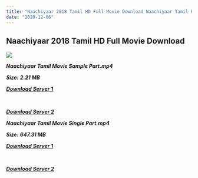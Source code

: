 ```yaml
---
title: "Naachiyaar 2018 Tamil HD Full Movie Download Naachiyaar Tamil HD Movie Download"
date: "2020-12-06"
---
```


## Naachiyaar 2018 Tamil HD Full Movie Download 

![](https://images.moviebuff.com/06eea07c-b785-4beb-9c15-efdfb775446a?w=1000)

**_Naachiyaar Tamil Movie Sample Part.mp4_**

**_Size:_** **_2.21 MB_**

**_[Download Server 1](http://p1.wetransfer.vip/files/Tamil{525e4ed8fa01f01a9103e1e2d0de788082fff3ddd3718eaf08f87fc8fd9b0ee6}20Movies/Tamil{525e4ed8fa01f01a9103e1e2d0de788082fff3ddd3718eaf08f87fc8fd9b0ee6}202018{525e4ed8fa01f01a9103e1e2d0de788082fff3ddd3718eaf08f87fc8fd9b0ee6}20Movies/Nadigaiyar{525e4ed8fa01f01a9103e1e2d0de788082fff3ddd3718eaf08f87fc8fd9b0ee6}20Thilagam{525e4ed8fa01f01a9103e1e2d0de788082fff3ddd3718eaf08f87fc8fd9b0ee6}20(2018)/Nadigaiyar{525e4ed8fa01f01a9103e1e2d0de788082fff3ddd3718eaf08f87fc8fd9b0ee6}20Thilagam{525e4ed8fa01f01a9103e1e2d0de788082fff3ddd3718eaf08f87fc8fd9b0ee6}20(2018){525e4ed8fa01f01a9103e1e2d0de788082fff3ddd3718eaf08f87fc8fd9b0ee6}20HDRip/Nadigaiyar{525e4ed8fa01f01a9103e1e2d0de788082fff3ddd3718eaf08f87fc8fd9b0ee6}20Thilagam{525e4ed8fa01f01a9103e1e2d0de788082fff3ddd3718eaf08f87fc8fd9b0ee6}20(2018){525e4ed8fa01f01a9103e1e2d0de788082fff3ddd3718eaf08f87fc8fd9b0ee6}20Sample{525e4ed8fa01f01a9103e1e2d0de788082fff3ddd3718eaf08f87fc8fd9b0ee6}20(640x360).mp4)_**

**_[  
](http://p1.wetransfer.vip/files/Tamil{525e4ed8fa01f01a9103e1e2d0de788082fff3ddd3718eaf08f87fc8fd9b0ee6}20Movies/Tamil{525e4ed8fa01f01a9103e1e2d0de788082fff3ddd3718eaf08f87fc8fd9b0ee6}202018{525e4ed8fa01f01a9103e1e2d0de788082fff3ddd3718eaf08f87fc8fd9b0ee6}20Movies/Nadigaiyar{525e4ed8fa01f01a9103e1e2d0de788082fff3ddd3718eaf08f87fc8fd9b0ee6}20Thilagam{525e4ed8fa01f01a9103e1e2d0de788082fff3ddd3718eaf08f87fc8fd9b0ee6}20(2018)/Nadigaiyar{525e4ed8fa01f01a9103e1e2d0de788082fff3ddd3718eaf08f87fc8fd9b0ee6}20Thilagam{525e4ed8fa01f01a9103e1e2d0de788082fff3ddd3718eaf08f87fc8fd9b0ee6}20(2018){525e4ed8fa01f01a9103e1e2d0de788082fff3ddd3718eaf08f87fc8fd9b0ee6}20HDRip/Nadigaiyar{525e4ed8fa01f01a9103e1e2d0de788082fff3ddd3718eaf08f87fc8fd9b0ee6}20Thilagam{525e4ed8fa01f01a9103e1e2d0de788082fff3ddd3718eaf08f87fc8fd9b0ee6}20(2018){525e4ed8fa01f01a9103e1e2d0de788082fff3ddd3718eaf08f87fc8fd9b0ee6}20Sample{525e4ed8fa01f01a9103e1e2d0de788082fff3ddd3718eaf08f87fc8fd9b0ee6}20(640x360).mp4)_**

**_[Download Server 2](http://p1.wetransfer.vip/files/Tamil{525e4ed8fa01f01a9103e1e2d0de788082fff3ddd3718eaf08f87fc8fd9b0ee6}20Movies/Tamil{525e4ed8fa01f01a9103e1e2d0de788082fff3ddd3718eaf08f87fc8fd9b0ee6}202018{525e4ed8fa01f01a9103e1e2d0de788082fff3ddd3718eaf08f87fc8fd9b0ee6}20Movies/Nadigaiyar{525e4ed8fa01f01a9103e1e2d0de788082fff3ddd3718eaf08f87fc8fd9b0ee6}20Thilagam{525e4ed8fa01f01a9103e1e2d0de788082fff3ddd3718eaf08f87fc8fd9b0ee6}20(2018)/Nadigaiyar{525e4ed8fa01f01a9103e1e2d0de788082fff3ddd3718eaf08f87fc8fd9b0ee6}20Thilagam{525e4ed8fa01f01a9103e1e2d0de788082fff3ddd3718eaf08f87fc8fd9b0ee6}20(2018){525e4ed8fa01f01a9103e1e2d0de788082fff3ddd3718eaf08f87fc8fd9b0ee6}20HDRip/Nadigaiyar{525e4ed8fa01f01a9103e1e2d0de788082fff3ddd3718eaf08f87fc8fd9b0ee6}20Thilagam{525e4ed8fa01f01a9103e1e2d0de788082fff3ddd3718eaf08f87fc8fd9b0ee6}20(2018){525e4ed8fa01f01a9103e1e2d0de788082fff3ddd3718eaf08f87fc8fd9b0ee6}20Sample{525e4ed8fa01f01a9103e1e2d0de788082fff3ddd3718eaf08f87fc8fd9b0ee6}20(640x360).mp4)_**

**_Naachiyaar Tamil Movie Single Part.mp4_**

**_Size:_** **_647.31 MB_**  

**_[Download Server 1](http://b3.wetransfer.vip/files/Tamil{525e4ed8fa01f01a9103e1e2d0de788082fff3ddd3718eaf08f87fc8fd9b0ee6}20Movies/Tamil{525e4ed8fa01f01a9103e1e2d0de788082fff3ddd3718eaf08f87fc8fd9b0ee6}202018{525e4ed8fa01f01a9103e1e2d0de788082fff3ddd3718eaf08f87fc8fd9b0ee6}20Movies/Nadigaiyar{525e4ed8fa01f01a9103e1e2d0de788082fff3ddd3718eaf08f87fc8fd9b0ee6}20Thilagam{525e4ed8fa01f01a9103e1e2d0de788082fff3ddd3718eaf08f87fc8fd9b0ee6}20(2018)/Nadigaiyar{525e4ed8fa01f01a9103e1e2d0de788082fff3ddd3718eaf08f87fc8fd9b0ee6}20Thilagam{525e4ed8fa01f01a9103e1e2d0de788082fff3ddd3718eaf08f87fc8fd9b0ee6}20(2018){525e4ed8fa01f01a9103e1e2d0de788082fff3ddd3718eaf08f87fc8fd9b0ee6}20HDRip/Nadigaiyar{525e4ed8fa01f01a9103e1e2d0de788082fff3ddd3718eaf08f87fc8fd9b0ee6}20Thilagam{525e4ed8fa01f01a9103e1e2d0de788082fff3ddd3718eaf08f87fc8fd9b0ee6}20(2018){525e4ed8fa01f01a9103e1e2d0de788082fff3ddd3718eaf08f87fc8fd9b0ee6}20Single{525e4ed8fa01f01a9103e1e2d0de788082fff3ddd3718eaf08f87fc8fd9b0ee6}20Part{525e4ed8fa01f01a9103e1e2d0de788082fff3ddd3718eaf08f87fc8fd9b0ee6}20(640x360).mp4)_**

**_[  
](http://b3.wetransfer.vip/files/Tamil{525e4ed8fa01f01a9103e1e2d0de788082fff3ddd3718eaf08f87fc8fd9b0ee6}20Movies/Tamil{525e4ed8fa01f01a9103e1e2d0de788082fff3ddd3718eaf08f87fc8fd9b0ee6}202018{525e4ed8fa01f01a9103e1e2d0de788082fff3ddd3718eaf08f87fc8fd9b0ee6}20Movies/Nadigaiyar{525e4ed8fa01f01a9103e1e2d0de788082fff3ddd3718eaf08f87fc8fd9b0ee6}20Thilagam{525e4ed8fa01f01a9103e1e2d0de788082fff3ddd3718eaf08f87fc8fd9b0ee6}20(2018)/Nadigaiyar{525e4ed8fa01f01a9103e1e2d0de788082fff3ddd3718eaf08f87fc8fd9b0ee6}20Thilagam{525e4ed8fa01f01a9103e1e2d0de788082fff3ddd3718eaf08f87fc8fd9b0ee6}20(2018){525e4ed8fa01f01a9103e1e2d0de788082fff3ddd3718eaf08f87fc8fd9b0ee6}20HDRip/Nadigaiyar{525e4ed8fa01f01a9103e1e2d0de788082fff3ddd3718eaf08f87fc8fd9b0ee6}20Thilagam{525e4ed8fa01f01a9103e1e2d0de788082fff3ddd3718eaf08f87fc8fd9b0ee6}20(2018){525e4ed8fa01f01a9103e1e2d0de788082fff3ddd3718eaf08f87fc8fd9b0ee6}20Single{525e4ed8fa01f01a9103e1e2d0de788082fff3ddd3718eaf08f87fc8fd9b0ee6}20Part{525e4ed8fa01f01a9103e1e2d0de788082fff3ddd3718eaf08f87fc8fd9b0ee6}20(640x360).mp4)_**

**_[Download Server 2](http://b3.wetransfer.vip/files/Tamil{525e4ed8fa01f01a9103e1e2d0de788082fff3ddd3718eaf08f87fc8fd9b0ee6}20Movies/Tamil{525e4ed8fa01f01a9103e1e2d0de788082fff3ddd3718eaf08f87fc8fd9b0ee6}202018{525e4ed8fa01f01a9103e1e2d0de788082fff3ddd3718eaf08f87fc8fd9b0ee6}20Movies/Nadigaiyar{525e4ed8fa01f01a9103e1e2d0de788082fff3ddd3718eaf08f87fc8fd9b0ee6}20Thilagam{525e4ed8fa01f01a9103e1e2d0de788082fff3ddd3718eaf08f87fc8fd9b0ee6}20(2018)/Nadigaiyar{525e4ed8fa01f01a9103e1e2d0de788082fff3ddd3718eaf08f87fc8fd9b0ee6}20Thilagam{525e4ed8fa01f01a9103e1e2d0de788082fff3ddd3718eaf08f87fc8fd9b0ee6}20(2018){525e4ed8fa01f01a9103e1e2d0de788082fff3ddd3718eaf08f87fc8fd9b0ee6}20HDRip/Nadigaiyar{525e4ed8fa01f01a9103e1e2d0de788082fff3ddd3718eaf08f87fc8fd9b0ee6}20Thilagam{525e4ed8fa01f01a9103e1e2d0de788082fff3ddd3718eaf08f87fc8fd9b0ee6}20(2018){525e4ed8fa01f01a9103e1e2d0de788082fff3ddd3718eaf08f87fc8fd9b0ee6}20Single{525e4ed8fa01f01a9103e1e2d0de788082fff3ddd3718eaf08f87fc8fd9b0ee6}20Part{525e4ed8fa01f01a9103e1e2d0de788082fff3ddd3718eaf08f87fc8fd9b0ee6}20(640x360).mp4)_**
